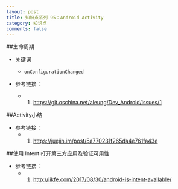 ```yaml
---
layout: post
title: 知识点系列 95：Android Activity
category: 知识点
comments: false
---
```


##生命周期

* 关键词
	* `onConfigurationChanged `

* 参考链接：
	* 1. <https://git.oschina.net/aleung/Dev_Android/issues/1>

##Activity小结

* 参考链接：
	* 1. <https://juejin.im/post/5a770231f265da4e761fa43e>


##使用 Intent 打开第三方应用及验证可用性

* 参考链接：
	* 1. <http://likfe.com/2017/08/30/android-is-intent-available/>







